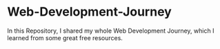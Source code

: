 # Web-Development-Journey
In this Repository, I shared my whole Web Development Journey, which I learned from some great free resources.
